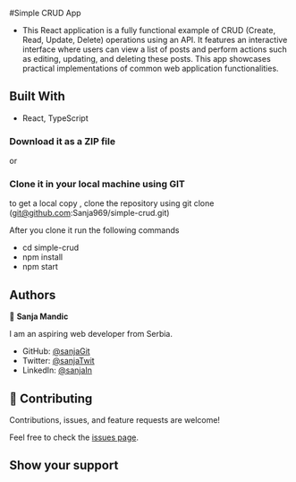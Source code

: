 #Simple CRUD App

- This React application is a fully functional example of CRUD (Create, Read, Update, Delete) operations using an API. It features an interactive interface where users can view a list of posts and perform actions such as editing, updating, and deleting these posts. This app showcases practical implementations of common web application functionalities.

## Built With

- React, TypeScript

### Download it as a ZIP file

or

### Clone it in your local machine using GIT

to get a local copy , clone the repository using git clone
(git@github.com:Sanja969/simple-crud.git)

After you clone it run the following commands

- cd simple-crud
- npm install
- npm start

## Authors

👤 **Sanja Mandic**

I am an aspiring web developer from Serbia.

- GitHub: [@sanjaGit](https://github.com/Sanja969)
- Twitter: [@sanjaTwit](https://twitter.com/SanjaMandic42)
- LinkedIn: [@sanjaIn](https://linkedin.com/in/sanja-mandic-823995a2/)

## 🤝 Contributing

Contributions, issues, and feature requests are welcome!

Feel free to check the [issues page](https://github.com/Sanja969/simple-crud/issues).

## Show your support
